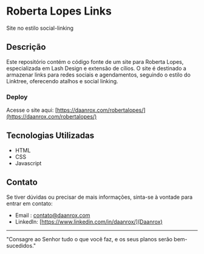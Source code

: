 # Roberta Lopes Links
Site no estilo social-linking


## Descrição 
Este repositório contém o código fonte de um site para Roberta Lopes, especializada em Lash Design e extensão de cílios. 
O site é destinado a armazenar links para redes sociais e agendamentos, seguindo o estilo do Linktree, oferecendo atalhos e social linking.

### Deploy
Acesse o site aqui: [https://daanrox.com/robertalopes/](https://daanrox.com/robertalopes/)

## Tecnologias Utilizadas
- HTML
- CSS
- Javascript


## Contato
Se tiver dúvidas ou precisar de mais informações, sinta-se à vontade para entrar em contato:
- Email : [contato@daanrox.com](mailto:contato@daanrox.com)
- LinkedIn: [https://www.linkedin.com/in/daanrox/](Daanrox)

--- 

"Consagre ao Senhor tudo o que você faz, e os seus planos serão bem-sucedidos."
